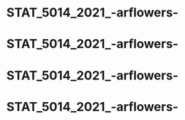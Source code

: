 # STAT_5014_2021_-arflowers-
# STAT_5014_2021_-arflowers-
# STAT_5014_2021_-arflowers-
# STAT_5014_2021_-arflowers-
